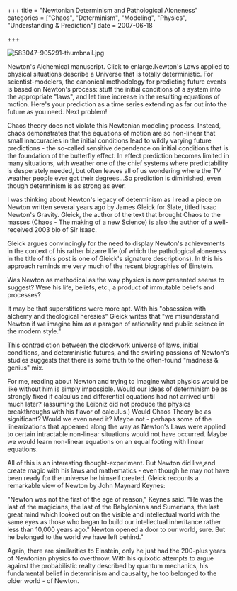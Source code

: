 +++
title = "Newtonian Determinism and Pathological Aloneness"
categories = ["Chaos", "Determinism", "Modeling", "Physics", "Understanding & Prediction"]
date = 2007-06-18


+++


<img alt="583047-905291-thumbnail.jpg" src="https://www.fractalog.com/jpg/583047-905291-thumbnail.jpg" />

 Newton's Alchemical manuscript. Click to enlarge.Newton's Laws applied to physical situations describe a Universe that is totally deterministic.  For scientist-modelers, the canonical methodology for predicting future events is based on Newton's process: stuff the initial conditions of a system into the appropriate &quot;laws&quot;, and let time increase in the resulting equations of motion.  Here's your prediction as a time series extending as far out into the future as you need. Next problem!
    
Chaos theory does not violate this Newtonian modeling process.  Instead, chaos demonstrates that the equations of motion are so non-linear that small inaccuracies in the initial conditions lead to wildly varying future predictions - the so-called sensitive dependence on initial conditions that is the foundation of the butterfly effect.  In effect prediction becomes limited in many situations, with weather one of the chief systems where predictability is desperately needed, but often leaves all of us wondering where the TV weather people ever got their degrees...So prediction is diminished, even though determinism is as strong as ever.
    
I was thinking about Newton's legacy of determinism as I read a piece on Newton written several years ago by James Gleick for Slate, titled Isaac Newton's Gravity.  Gleick, the author of the text that brought Chaos to the masses (Chaos - The making of a new Science) is also the author of a well-received 2003 bio of Sir Isaac.
    
Gleick argues convincingly for the need to display Newton's achievements  in the context of his rather bizarre life (of which the pathological aloneness in the title of this post is one of Gleick's signature  descriptions).  In this his approach reminds me very much of the recent biographies of Einstein.
    
Was Newton as methodical as the way physics is now presented seems to suggest?  Were his life, beliefs, etc., a product of immutable beliefs and processes?
    
It may be that superstitions were more apt.  With his &quot;obsession with alchemy and theological heresies&quot; Gleick writes that &quot;we misunderstand Newton if we imagine him as a paragon of rationality and public science in the modern style.&quot;
    
This contradiction between the clockwork universe of laws, initial conditions, and deterministic futures, and the swirling passions of Newton's studies suggests that there is some truth to the often-found &quot;madness &amp; genius&quot; mix.
    
For me, reading about Newton and trying to imagine what physics would be like without him is simply impossible.  Would our ideas of determinism be as strongly fixed if calculus and differential equations had not arrived until much later? (assuming the Leibniz did not produce the physics breakthroughs with his flavor of calculus.)  Would Chaos Theory be as significant? Would we even need it?  Maybe not - perhaps some of the linearizations that appeared along the way as Newton's Laws were applied to certain intractable non-linear situations would not have occurred.  Maybe we would learn non-linear equations on an equal footing with linear equations.
   
All of this is an interesting thought-experiment.  But Newton did live,and create magic with his laws and mathematics - even though he may not have been ready for the universe he himself created. Gleick recounts a remarkable view of Newton by John Maynard Keynes: 
   
&quot;Newton was not the first of the age of reason,&quot; Keynes said. &quot;He was the last of the magicians, the last of the Babylonians and Sumerians, the last great mind which looked out on the visible and intellectual world with the same eyes as those who began to build our intellectual inheritance rather less than 10,000 years ago.&quot; Newton opened a door to our world, sure. But he belonged to the world we have left behind.&quot;
   
Again, there are similarities to Einstein, only he just had the 200-plus years of Newtonian physics to overthrow. With his quixotic attempts to argue against the probabilistic realty described by quantum mechanics, his fundamental belief in determinism and causality, he too belonged to the older world - of Newton.
